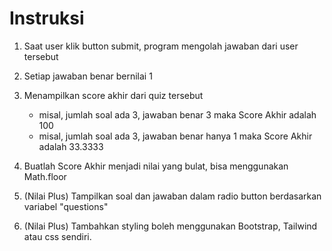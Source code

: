# Instruksi

1.  Saat user klik button submit, program mengolah jawaban dari user tersebut
2.  Setiap jawaban benar bernilai 1
3.  Menampilkan score akhir dari quiz tersebut

    - misal, jumlah soal ada 3, jawaban benar 3 maka Score Akhir adalah 100
    - misal, jumlah soal ada 3, jawaban benar hanya 1 maka Score Akhir adalah 33.3333

4.  Buatlah Score Akhir menjadi nilai yang bulat, bisa menggunakan Math.floor
5.  (Nilai Plus) Tampilkan soal dan jawaban dalam radio button berdasarkan variabel "questions"
6.  (Nilai Plus) Tambahkan styling boleh menggunakan Bootstrap, Tailwind atau css sendiri.


